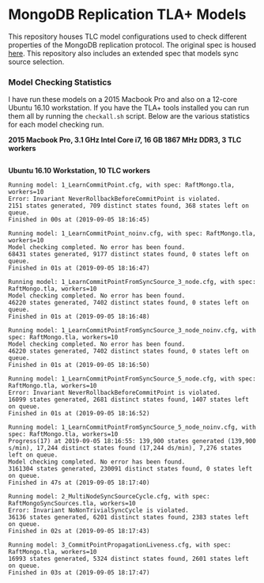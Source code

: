 # MongoDB Replication TLA+ Models

This repository houses TLC model configurations used to check different properties of the MongoDB replication protocol. The original spec is housed [here](https://github.com/visualzhou/mongo-repl-tla). This repository also includes an extended spec that models sync source selection.

### Model Checking Statistics

I have run these models on a 2015 Macbook Pro and also on a 12-core Ubuntu 16.10 workstation. If you have the TLA+ tools installed you can run them all by running the `checkall.sh` script. Below are the various statistics for each model checking run.

**2015 Macbook Pro, 3.1 GHz Intel Core i7, 16 GB 1867 MHz DDR3, 3 TLC workers**
```

```

**Ubuntu 16.10 Workstation, 10 TLC workers**
```
Running model: 1_LearnCommitPoint.cfg, with spec: RaftMongo.tla, workers=10
Error: Invariant NeverRollbackBeforeCommitPoint is violated.
2151 states generated, 709 distinct states found, 368 states left on queue.
Finished in 00s at (2019-09-05 18:16:45)

Running model: 1_LearnCommitPoint_noinv.cfg, with spec: RaftMongo.tla, workers=10
Model checking completed. No error has been found.
68431 states generated, 9177 distinct states found, 0 states left on queue.
Finished in 01s at (2019-09-05 18:16:47)

Running model: 1_LearnCommitPointFromSyncSource_3_node.cfg, with spec: RaftMongo.tla, workers=10
Model checking completed. No error has been found.
46220 states generated, 7402 distinct states found, 0 states left on queue.
Finished in 01s at (2019-09-05 18:16:48)

Running model: 1_LearnCommitPointFromSyncSource_3_node_noinv.cfg, with spec: RaftMongo.tla, workers=10
Model checking completed. No error has been found.
46220 states generated, 7402 distinct states found, 0 states left on queue.
Finished in 01s at (2019-09-05 18:16:50)

Running model: 1_LearnCommitPointFromSyncSource_5_node.cfg, with spec: RaftMongo.tla, workers=10
Error: Invariant NeverRollbackBeforeCommitPoint is violated.
16099 states generated, 2681 distinct states found, 1407 states left on queue.
Finished in 01s at (2019-09-05 18:16:52)

Running model: 1_LearnCommitPointFromSyncSource_5_node_noinv.cfg, with spec: RaftMongo.tla, workers=10
Progress(17) at 2019-09-05 18:16:55: 139,900 states generated (139,900 s/min), 17,244 distinct states found (17,244 ds/min), 7,276 states left on queue.
Model checking completed. No error has been found.
3161304 states generated, 230091 distinct states found, 0 states left on queue.
Finished in 47s at (2019-09-05 18:17:40)

Running model: 2_MultiNodeSyncSourceCycle.cfg, with spec: RaftMongoSyncSources.tla, workers=10
Error: Invariant NoNonTrivialSyncCycle is violated.
36136 states generated, 6201 distinct states found, 2383 states left on queue.
Finished in 02s at (2019-09-05 18:17:43)

Running model: 3_CommitPointPropagationLiveness.cfg, with spec: RaftMongo.tla, workers=10
16993 states generated, 5324 distinct states found, 2601 states left on queue.
Finished in 03s at (2019-09-05 18:17:47)
```


